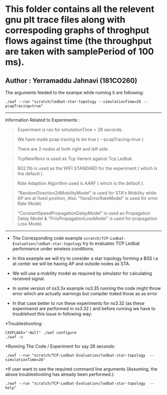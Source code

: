 # This folder contains all the relevent gnu plt trace files along with correspoding graphs of throghput flows against time (the throughput are taken with samplePeriod of 100 ms).

## Author : Yerramaddu Jahnavi (181CO260)

The arguments feeded to the exampe while running it are following: 

    ./waf --run "scratch/ledbat-star-topology --simulationTime=28 --pcapTracing=true"
  
  ***
  
Information Related to Experiments :

  > Experiment is ran for simulationTime = 28 seconds.
  
  > We have made pcap tracing to be true  ( --pcapTracing=true ).
 
  > There are 2 nodes at both right and left side .

  > TcpNewReno is used as Tcp Varient against Tcp Ledbat.

  > 802.11b is used as the WIFI STANDARD for the experiment ( which is the default ).

  > Rate Adaption Algorithm used is  AARF ( which is the default ).

  > "RandomDirection2dMobilityModel" is used for STA's Mobility while AP are at fixed position, Also "YansErrorRateModel" is used for error Rate Model.
  
  > "ConstantSpeedPropagationDelayModel" is used as Propagation Delay Model & "FriisPropagationLossModel" is used for propagation Loss Model. 
***

* The Corresponding code example `scratch/TCP-Ledbat-Evaluation/ledbat-star-topology` try to evaluates TCP Ledbat performance under wireless conditions.

* In this example we will try to consider a star topology forming a BSS i.e at center we will be having AP and outside nodes as STA. 

* We will use a mobility model as required by simulator for calculating received signal. 

* In some version of ns3.3x example ns3.35 running the code might throw error which are actually warnings but compiler trated those as as error


* In that case better to run these experiments for ns3.32 (as these experimenst are performed in ns3.32 ) and before running we have to troublshoot this issue in following way:

*Troubleshooting:

    CXXFLAGS="-Wall" ./waf configure 
    ./waf -v
 
 
*Running The Code / Experiment for say 28 seconds: 

    ./waf --run "scratch/TCP-Ledbat-Evaluation/ledbat-star-topology  --simulationTime=28" 
   
   
*If user want to see the required command line arguments (Assuming, the above troubleshooting has already been performed.):
 
    ./waf --run "scratch/TCP-Ledbat-Evaluation/ledbat-star-topology  --help" 
    
